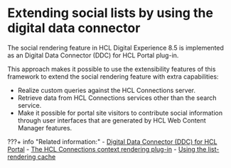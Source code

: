 # Extending social lists by using the digital data connector

The social rendering feature in HCL Digital Experience 8.5 is implemented as an Digital Data Connector \(DDC\) for HCL Portal plug-in.

This approach makes it possible to use the extensibility features of this framework to extend the social rendering feature with extra capabilities:

-   Realize custom queries against the HCL Connections server.
-   Retrieve data from HCL Connections services other than the search service.
-   Make it possible for portal site visitors to contribute social information through user interfaces that are generated by HCL Web Content Manager features.

<!--
-   **[The social rendering Digital Data Connector plug-in](../social/soc_rendr_bean_lst_prvdr.md)**  
To implement the HCL Connections data integration, the social rendering feature in HCL Digital Experience 8.5 uses a custom Digital Data Connector \(DDC\) for HCL Portal plug-in.
-   **[Implementing custom HCL Connections queries](../social/soc_rendr_implmt_cust_conn_qurs.md)**  
HCL Connections provides a comprehensive remote API. You can use this API to access social data through Atom feeds.
-   **[Dynamic HCL Connections source URL construction](../social/soc_rendr_dyn_conn_srcurl_cnstrct.md)**  
To dynamically construct HCL Connections query URLs, you can use the \[Plugin:ConnectionsContext\] and \[Plugin:ResourceURL\].
-   **[Organizing your custom HCL Connections queries](../social/soc_rendr_org_cust_conn_qurs.md)**  
For the different query URLs that you want to use, you can create multiple dynamic or static HCL Connections query URL components. For convenient use of these query URL components, you can create a generic authoring template for all list definitions that you want to build from those queries.
--->

???+ info "Related information:"
    - [Digital Data Connector \(DDC\) for HCL Portal](../../../extend_dx/ddc/index.md)
    - [The HCL Connections context rendering plug-in](../../../manage_content/wcm_authoring/authoring_portlet/content_management_artifacts/tags/creating_web_content_tags/creating_plugin_tag/connector_plugins/soc_rendr_conn_context_plgn.md)
    - [Using the list-rendering cache](../../../manage_content/wcm_authoring/authoring_portlet/content_management_artifacts/tags/creating_web_content_tags/creating_plugin_tag/connector_plugins/plrf_tune_markup_chache.md)

